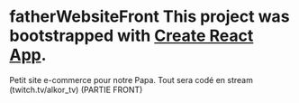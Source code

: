 # fatherWebsiteFront	This project was bootstrapped with [Create React App](https://github.com/facebook/create-react-app).
Petit site e-commerce pour notre Papa. Tout sera codé en stream (twitch.tv/alkor_tv) (PARTIE FRONT)